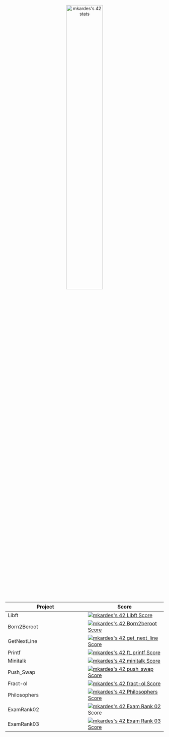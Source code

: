 <p align="center">
  <a href="https://profile.intra.42.fr/users/mkardes"><img width="48%" src="https://badge42.vercel.app/api/v2/cl5c70zd0005508mjjrh9t27e/stats?cursusId=9&coalitionId=piscine" alt="mkardes's 42 stats"/></a>

<tr style="display:flex; justify-content:space-around;"><td style="padding:0;">

|Project|Score| 
-------|-------------------
| Libft <img width=250>| [![mkardes's 42 Libft Score](https://badge42.vercel.app/api/v2/cl5c70zd0005508mjjrh9t27e/project/2473094)](https://github.com/Mkardes/42_Libft)|
| Born2Beroot| [![mkardes's 42 Born2beroot Score](https://badge42.vercel.app/api/v2/cl5c70zd0005508mjjrh9t27e/project/2513590)](https://github.com/Mkardes/badge42)|
| GetNextLine| [![mkardes's 42 get_next_line Score](https://badge42.vercel.app/api/v2/cl5c70zd0005508mjjrh9t27e/project/2508633)](https://github.com/Mkardes/42_Get_Next_Line)|
| Printf| [![mkardes's 42 ft_printf Score](https://badge42.vercel.app/api/v2/cl5c70zd0005508mjjrh9t27e/project/2508634)](https://github.com/Mkardes/42_Ft_Printf)|
| Minitalk| [![mkardes's 42 minitalk Score](https://badge42.vercel.app/api/v2/cl5c70zd0005508mjjrh9t27e/project/2570042)](https://github.com/Mkardes/42_Minitalk)|
| Push_Swap| [![mkardes's 42 push_swap Score](https://badge42.vercel.app/api/v2/cl5c70zd0005508mjjrh9t27e/project/2539638)](https://github.com/Mkardes/42_Push_Swap)|
| Fract-ol| [![mkardes's 42 fract-ol Score](https://badge42.vercel.app/api/v2/cl5c70zd0005508mjjrh9t27e/project/2573778)](https://github.com/Mkardes/MKardes)|
| Philosophers| [![mkardes's 42 Philosophers Score](https://badge42.vercel.app/api/v2/cl5c70zd0005508mjjrh9t27e/project/2640467)](https://github.com/Mkardes/Mkardes)|
| ExamRank02| [![mkardes's 42 Exam Rank 02 Score](https://badge42.vercel.app/api/v2/cl5c70zd0005508mjjrh9t27e/project/2541816)](https://github.com/Mkardes/MKardes)|
| ExamRank03| [![mkardes's 42 Exam Rank 03 Score](https://badge42.vercel.app/api/v2/cl5c70zd0005508mjjrh9t27e/project/2643723)](https://github.com/Mkardes/MKardes)|
</td></tr></table>
</p>
